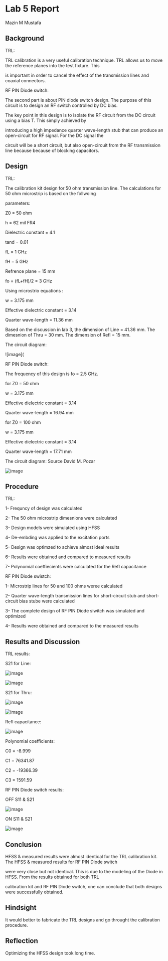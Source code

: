 # Lab 5 Report
Mazin M Mustafa 

## Background

TRL: 

TRL calibration is a very useful calibration technique. TRL allows us to move the reference planes into the test fixture. This

is important in order to cancel the effect of the transmission lines and coaxial connectors.

RF PIN Diode switch:

The second part is about PIN diode switch design. The purpose of this circuit is to design an RF switch controlled by DC bias.

The key point in this design is to isolate the RF circuit from the DC circuit using a bias T. This simply achieved by

introducing a high impedance quarter wave-length stub that can produce an open-circuit for RF signal. For the DC signal the

circuit will be a short circuit, but also open-circuit from the RF transmission line because because of blocking capacitors.

## Design

TRL:

The calibration kit design for 50 ohm transmission line. The calculations for 50 ohm microstrip is based on the follwoing

parameters:

Z0 = 50 ohm

h = 62 mil FR4

Dielectric constant = 4.1

tand = 0.01

fL = 1 GHz

fH = 5 GHz

Refrence plane = 15 mm

fo = (fL+fH)/2 = 3 GHz

Using microstrio equations : 

w = 3.175 mm

Effective dielectric constant = 3.14

Quarter wave-length = 11.36 mm

Based on the discussion in lab 3, the dimension of Line = 41.36 mm. The dimesnion of Thru = 30 mm. The dimension of Refl = 15 mm.

The circuit diagram:

![image]( <br>

RF PIN Diode switch:

The frequency of this design is fo = 2.5 GHz. 

for Z0 = 50 ohm

w = 3.175 mm

Effective dielectric constant = 3.14

Quarter wave-length = 16.94 mm

for Z0 = 100 ohm

w = 3.175 mm

Effective dielectric constant = 3.14

Quarter wave-length = 17.71 mm

The circuit diagram: Source David M. Pozar 

![image](https://github.com/CourseReps/ECEN452-Spring2016/blob/master/Students/Mazin-M-Mustafa/Lab5/Circuit.png) <br>

## Procedure

TRL:

1- Frequncy of design was calculated

2- The 50 ohm microstrip dimesnions were calculated

3- Design models were simulated using HFSS

4- De-embding was applied to the excitation ports

5- Design was optimzed to achieve almost ideal results

6- Results were obtained and compared to measured results

7- Polynomial coeffiecients were calculated for the Refl capacitance

RF PIN Diode swistch:

1- Microstrip lines for 50 and 100 ohms weree calculated

2- Quarter wave-length transmission lines for short-circuit stub and short-circuit bias stube were calculated

3- The complete design of RF PIN Diode siwitch was simulated and optimized

4- Results were obtained and compared to the measured results

## Results and Discussion

TRL results:

S21 for Line:

![image](https://github.com/CourseReps/ECEN452-Spring2016/blob/master/Students/Mazin-M-Mustafa/Lab5/Line_S21_dB.png) <br>

![image](https://github.com/CourseReps/ECEN452-Spring2016/blob/master/Students/Mazin-M-Mustafa/Lab5/Line_S21_phase.png>) <br>

S21 for Thru:

![image](https://github.com/CourseReps/ECEN452-Spring2016/blob/master/Students/Mazin-M-Mustafa/Lab5/Thru_S21_dB.png) <br>

![image](https://github.com/CourseReps/ECEN452-Spring2016/blob/master/Students/Mazin-M-Mustafa/Lab5/Line_S21_phase.png) <br>

Refl capacitance:

![image](https://github.com/CourseReps/ECEN452-Spring2016/blob/master/Students/Mazin-M-Mustafa/Lab5/Capacitance.png) <br>

Polynomial coefficients:

C0 = -8.999

C1 = 76341.87

C2 = -19366.39

C3 = 1591.59

RF PIN Diode switch results:

OFF S11 & S21

![image](https://github.com/CourseReps/ECEN452-Spring2016/blob/master/Students/Mazin-M-Mustafa/Lab5/OFF.png) <br>

ON S11 & S21

![image](https://github.com/CourseReps/ECEN452-Spring2016/blob/master/Students/Mazin-M-Mustafa/Lab5/ON.png) <br>

## Conclusion

HFSS & measured results were almost identical for the TRL calibration kit. The HFSS & measured results for RF PIN Diode switch

were very close but not identical. This is due to the modeling of the Diode in HFSS. From the results obtained for both TRL

calibration kit and RF PIN Diode switch, one can conclude that both designs were successfully obtained.

## Hindsight

It would better to fabricate the TRL designs and go throught the calibration procedure. 

## Reflection

Optimizing the HFSS design took long time.
